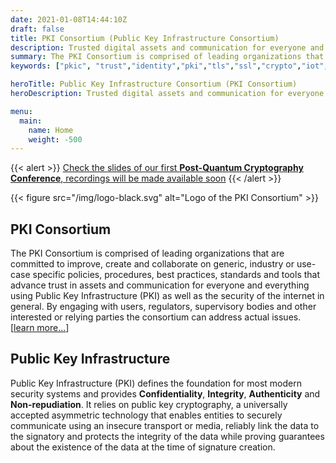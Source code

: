 ```yaml
---
date: 2021-01-08T14:44:10Z
draft: false
title: PKI Consortium (Public Key Infrastructure Consortium)
description: Trusted digital assets and communication for everyone and everything
summary: The PKI Consortium is comprised of leading organizations that are committed to improve, create and collaborate on generic, industry or use-case specific policies, procedures, best practices, standards and tools that advance trust in assets and communication for everyone and everything using Public Key Infrastructure (PKI) as well as the security of the internet in general. By engaging with users, regulators, supervisory bodies and other interested or relying parties the consortium can address actual issues.
keywords: ["pkic", "trust","identity","pki","tls","ssl","crypto","iot","devices", "consortium"]

heroTitle: Public Key Infrastructure Consortium (PKI Consortium)
heroDescription: Trusted digital assets and communication for everyone and everything

menu:
  main:
    name: Home
    weight: -500
---
```


{{< alert >}}
[Check the slides of our first **Post-Quantum Cryptography Conference**, recordings will be made available soon](/events/2023/post-quantum-cryptography-conference/)
{{< /alert >}}

{{< figure src="/img/logo-black.svg" alt="Logo of the PKI Consortium" >}}

## PKI Consortium

The PKI Consortium is comprised of leading organizations that are committed to improve, create and collaborate on generic, industry or use-case specific policies, procedures, best practices, standards and tools that advance trust in assets and communication for everyone and everything using Public Key Infrastructure (PKI) as well as the security of the internet in general. By engaging with users, regulators, supervisory bodies and other interested or relying parties the consortium can address actual issues. [[learn more...](/about/)]

## Public Key Infrastructure 

Public Key Infrastructure (PKI) defines the foundation for most modern security systems and provides **Confidentiality**, **Integrity**, **Authenticity** and **Non-repudiation**. It relies on public key cryptography, a universally accepted asymmetric technology that enables entities to securely communicate using an insecure transport or media, reliably link the data to the signatory and protects the integrity of the data while proving guarantees about the existence of the data at the time of signature creation.
